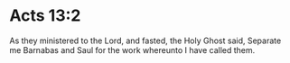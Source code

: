 # Acts 13:2

As they ministered to the Lord, and fasted, the Holy Ghost said, Separate me Barnabas and Saul for the work whereunto I have called them.